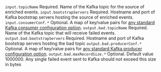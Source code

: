 <tr>
    <td><code>input.topicName</code></td>
    <td>Required.  Name of the Kafka topic for the source of enriched events.</td>
</tr>
<tr>
    <td><code>input.bootstrapServers</code></td>
    <td>Required. Hostname and port of Kafka bootstrap servers hosting the source of enriched events.</td>
</tr>
<tr>
    <td><code>input.consumerConf.*</code></td>
    <td>Optional. A map of key/value pairs for <a href="https://docs.confluent.io/platform/current/installation/configuration/consumer-configs.html" target="_blank">any standard Kafka consumer configuration option</a>.</td>
</tr>
<tr>
    <td><code>output.bad.topicName</code></td>
    <td>Required. Name of the Kafka topic that will receive failed events.</td>
</tr>
<tr>
    <td><code>output.bad.bootstrapServers</code></td>
    <td>Required. Hostname and port of Kafka bootstrap servers hosting the bad topic</td>
</tr>
<tr>
    <td><code>output.bad.producerConf.*</code></td>
    <td>Optional. A map of key/value pairs for <a href="https://docs.confluent.io/platform/current/installation/configuration/producer-configs.html" target="_blank">any standard Kafka producer configuration option</a>.</td>
</tr>
<tr>
    <td><code>output.bad.maxRecordSize.*</code></td>
    <td>Optional.  Default value 1000000.  Any single failed event sent to Kafka should not exceed this size in bytes</td>
</tr>
